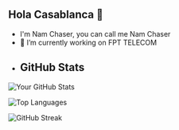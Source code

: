 ## Hola Casablanca 👋
- I'm Nam Chaser, you can call me Nam Chaser
- 🔭 I’m currently working on FPT TELECOM
- ## GitHub Stats

![Your GitHub Stats](https://github-readme-stats.vercel.app/api?username=hncs28&show_icons=true&theme=radical)

![Top Languages](https://github-readme-stats.vercel.app/api/top-langs/?username=hncs28&layout=compact&theme=radical)

![GitHub Streak](https://streak-stats.demolab.com?user=YOUR_GITHUB_USERNAME&theme=radical)
<!--
**hncs28/hncs28** is a ✨ _special_ ✨ repository because its `README.md` (this file) appears on your GitHub profile.

Here are some ideas to get you started:

- 🔭 I’m currently working on FPT TELECOM
- 🌱 I’m currently learning ...
- 👯 I’m looking to collaborate on ...
- 🤔 I’m looking for help with ...
- 💬 Ask me about ...
- 📫 How to reach me: ...
- 😄 Pronouns: ...
- ⚡ Fun fact: ...
-->
